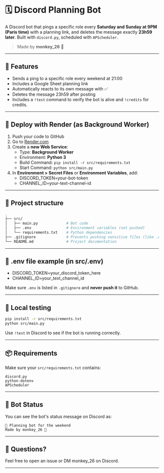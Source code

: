 # 🗓️ Discord Planning Bot

A Discord bot that pings a specific role every **Saturday and Sunday at 9PM (Paris time)** with a planning link, and deletes the message exactly **23h59 later**. Built with `discord.py`, scheduled with `APScheduler`.

> Made by **monkey_26** 🐒

---

## 📌 Features

- Sends a ping to a specific role every weekend at 21:00
- Includes a Google Sheet planning link
- Automatically reacts to its own message with ✅
- Deletes the message 23h59 after posting
- Includes a `!test` command to verify the bot is alive and `!credits` for credits.

---

## 🚀 Deploy with Render (as Background Worker)

1. Push your code to GitHub
2. Go to [Render.com](https://render.com)
3. Create a **new Web Service**:
   - Type: **Background Worker**
   - Environment: **Python 3**
   - Build Command: `pip install -r src/requirements.txt`
   - Start Command: `python src/main.py`
4. In **Environment > Secret Files** or **Environment Variables**, add:
    - DISCORD_TOKEN=your-bot-token
    - CHANNEL_ID=your-text-channel-id

---

## 📁 Project structure

```bash
.
├── src/
│   ├── main.py             # Bot code
│   ├── .env                # Environment variables (not pushed)
│   └── requirements.txt    # Python dependencies
├── .gitignore              # Prevents pushing sensitive files (like .env)
└── README.md               # Project documentation
```

---

## 🔐 .env file example (in src/.env)

- DISCORD_TOKEN=your_discord_token_here
- CHANNEL_ID=your_text_channel_id

Make sure `.env` is listed in `.gitignore` and **never push it** to GitHub.

---

## 🧪 Local testing

```bash
pip install -r src/requirements.txt
python src/main.py
```

Use `!test` in Discord to see if the bot is running correctly.

---

## 📦 Requirements

Make sure your `src/requirements.txt` contains:
```
discord.py
python-dotenv
APScheduler
```

---

## 🤖 Bot Status

You can see the bot's status message on Discord as:
```
🔔 Planning bot for the weekend
Made by monkey_26 🐒
```

---

## 💬 Questions?

Feel free to open an issue or DM monkey_26 on Discord.

---
